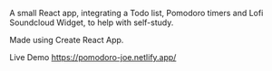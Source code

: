 A small React app, integrating a Todo list, Pomodoro timers and Lofi Soundcloud Widget, to help with self-study.

Made using Create React App.

Live Demo https://pomodoro-joe.netlify.app/
